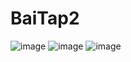 # BaiTap2

![image](https://github.com/user-attachments/assets/349608f4-c116-4a21-bd56-bf25f3af7870)
![image](https://github.com/user-attachments/assets/18dbcda6-4075-4866-a0f2-7fbd9d1caaf9)
![image](https://github.com/user-attachments/assets/445f632e-0761-4c55-9b4b-68ccc579583b)
